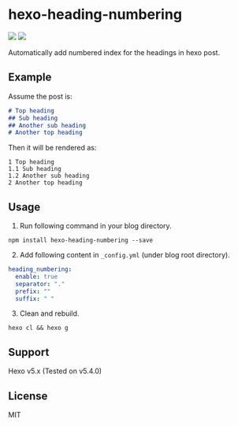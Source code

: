 # hexo-heading-numbering

![](https://img.shields.io/badge/Version-1.0.1-brightgreen?style=flat-square)
![](https://img.shields.io/badge/License-MIT-blue?style=flat-square)

Automatically add numbered index for the headings in hexo post.

## Example

Assume the post is:

```markdown
# Top heading
## Sub heading
## Another sub heading
# Another top heading
```

Then it will be rendered as:

```text
1 Top heading
1.1 Sub heading
1.2 Another sub heading
2 Another top heading
```

## Usage

1. Run following command in your blog directory.

```shell
npm install hexo-heading-numbering --save
```

2. Add following content in `_config.yml` (under blog root directory).

```yaml
heading_numbering:
  enable: true
  separator: "."
  prefix: ""
  suffix: " "
```

3. Clean and rebuild.

```shell
hexo cl && hexo g
```

## Support

Hexo v5.x (Tested on v5.4.0)

## License

MIT
